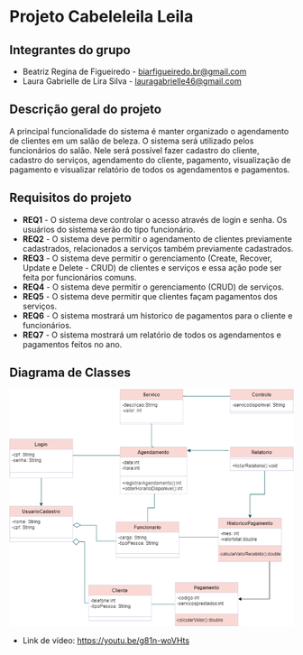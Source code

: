 # Projeto Cabeleleila Leila 

## Integrantes do grupo 

 * Beatriz Regina de Figueiredo - biarfigueiredo.br@gmail.com
 * Laura Gabrielle de Lira Silva - lauragabrielle46@gmail.com

## Descrição geral do projeto 

A principal funcionalidade do sistema é manter organizado o agendamento de clientes em um salão de beleza. O sistema será utilizado pelos funcionários do salão. Nele será possível fazer cadastro do cliente, cadastro do serviços, agendamento do cliente, pagamento, visualização de pagamento e visualizar relatório de todos os agendamentos e pagamentos.   

## Requisitos do projeto

* **REQ1** - O sistema deve controlar o acesso através de login e senha. Os usuários do sistema serão do tipo funcionário.
* **REQ2** - O sistema deve permitir o agendamento de clientes previamente cadastrados, relacionados a serviços também previamente cadastrados.
* **REQ3** - O sistema deve permitir o gerenciamento (Create, Recover, Update e Delete - CRUD) de clientes e serviços e essa ação pode ser feita por funcionários comuns.
* **REQ4** - O sistema deve permitir o gerenciamento (CRUD) de serviços.
* **REQ5** - O sistema deve permitir que clientes façam pagamentos dos serviços.
* **REQ6** - O sistema mostrará um historico de pagamentos para o cliente e funcionários.
* **REQ7** - O sistema mostrará um relatório de todos os agendamentos e pagamentos feitos no ano.


## Diagrama de Classes

![Alt text](DiagramaDeClasses.png)

* Link de vídeo: https://youtu.be/g81n-woVHts


